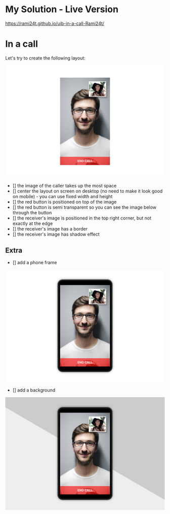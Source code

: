 # My Solution - Live Version

https://rami24t.github.io/uib-in-a-call-Rami24t/

# In a call

Let's try to create the following layout:

![example](example.png)

* [] the image of the caller takes up the most space
* [] center the layout on screen on desktop (no need to make it look good on mobile) - you can use fixed width and height
* [] the red button is positioned on top of the image
* [] the red button is semi transparent so you can see the image below through the button
* [] the receiver's image is positioned in the top right corner, but not exactly at the edge
* [] the receiver's image has a border
* [] the receiver's image has shadow effect


## Extra

* [] add a phone frame

![example with phone frame](example-frame.png)

* [] add a background

![example final](example-final.png)

